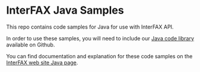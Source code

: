 # InterFAX Java Samples

This repo contains code samples for Java for use with InterFAX API. 

In order to use these samples, you will need to include our [Java code library](https://github.com/interfax/interfax-java) available on Github.

You can find documentation and explanation for these code samples on the [InterFAX web site Java page](https://www.interfax.net/en/dev/java).
